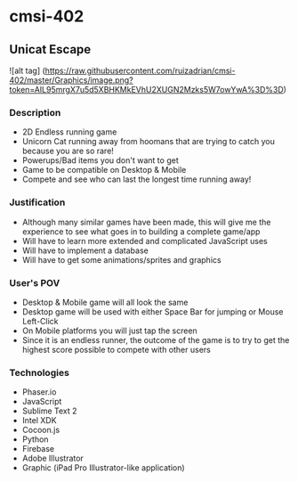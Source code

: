 # cmsi-402

## Unicat Escape

![alt tag] (https://raw.githubusercontent.com/ruizadrian/cmsi-402/master/Graphics/image.png?token=AIL95mrgX7u5d5XBHKMkEVhU2XUGN2Mzks5W7owYwA%3D%3D)

### Description
* 2D Endless running game
* Unicorn Cat running away from hoomans that are trying to catch you because you are so rare!
* Powerups/Bad items you don't want to get
* Game to be compatible on Desktop & Mobile
* Compete and see who can last the longest time running away!

### Justification
* Although many similar games have been made, this will give me the experience to see what goes in to building a complete game/app
* Will have to learn more extended and complicated JavaScript uses
* Will have to implement a database
* Will have to get some animations/sprites and graphics

### User's POV
* Desktop & Mobile game will all look the same
* Desktop game will be used with either Space Bar for jumping or Mouse Left-Click
* On Mobile platforms you will just tap the screen
* Since it is an endless runner, the outcome of the game is to try to get the highest score possible to compete with other users

### Technologies
* Phaser.io
* JavaScript
* Sublime Text 2
* Intel XDK
* Cocoon.js
* Python
* Firebase
* Adobe Illustrator
* Graphic (iPad Pro Illustrator-like application)
